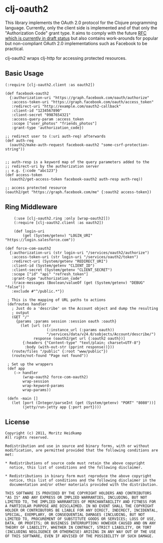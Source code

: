 # clj-oauth2

This library implements the OAuth 2.0 protocol for the Clojure
programming language. Currently, only the client side is implemented
and of that only the "Authorization Code" grant type. It aims to
comply with the future [RFC which is currently in draft
status](http://tools.ietf.org/html/draft-ietf-oauth-v2-12) but also
contains work-arounds for popular but non-compliant OAuth 2.0
implementations such as Facebook to be practical.

clj-oauth2 wraps clj-http for accessing protected resources.

## Basic Usage

    (:require [clj-oauth2.client :as oauth2])

    (def facebook-oauth2
      {:authorization-uri "https://graph.facebook.com/oauth/authorize"
       :access-token-uri "https://graph.facebook.com/oauth/access_token"
       :redirect-uri "http://example.com/oauth2-callback"
       :client-id "1234567890"
       :client-secret "0987654321"
       :access-query-param :access_token
       :scope ["user_photos" "friends_photos"]
       :grant-type 'authorization_code})

    ;; redirect user to (:uri auth-req) afterwards
    (def auth-req
      (oauth2/make-auth-request facebook-oauth2 "some-csrf-protection-string"))


    ;; auth-resp is a keyword map of the query parameters added to the
    ;; redirect-uri by the authorization server
    ;; e.g. {:code "abc123"}
    (def access-token
      (oauth2/get-access-token facebook-oauth2 auth-resp auth-req))

    ;; access protected resource
    (oauth2/get "https://graph.facebook.com/me" {:oauth2 access-token})

## Ring Middleware

		(:use [clj-oauth2.ring :only [wrap-oauth2]])
		(:require [clj-oauth2.client :as oauth2])

		(def login-uri
			(get (System/getenv) "LOGIN_URI" "https://login.salesforce.com"))

    (def force-com-oauth2
      {:authorization-uri (str login-uri "/services/oauth2/authorize")
       :access-token-uri (str login-uri "/services/oauth2/token")
       :redirect-uri (System/getenv "REDIRECT_URI")
       :client-id (System/getenv "CLIENT_ID")
       :client-secret (System/getenv "CLIENT_SECRET")
       :scope ["id" "api" "refresh_token"]
       :grant-type "authorization_code"
       :trace-messages (Boolean/valueOf (get (System/getenv) "DEBUG" "false"))
       :exclude #"^/public.*"})

     ; This is the mapping of URL paths to actions
     (defroutes handler
       ; Just do a 'describe' on the Account object and dump the resulting
       ; output
       (GET "/" 
         {params :params session :session oauth :oauth} 
     	   (let [url (str 
     	               (:instance_url (:params oauth)) 
     	               "/services/data/v24.0/sobjects/Account/describe/")
     	         response (oauth2/get url {:oauth2 oauth})]
       		{:headers {"Content-type" "text/plain; charset=UTF-8"}
       		 :body (with-out-str (pprint response))}))
       (route/files "/public" {:root "www/public"})
       (route/not-found "Page not found"))

     ; Set up the wrappers
     (def app 
     	(-> handler 
     		(wrap-oauth2 force-com-oauth2)
     		wrap-session 
     		wrap-keyword-params
     		wrap-params))

     (defn -main []
       (let [port (Integer/parseInt (get (System/getenv) "PORT" "8080"))]
     	    (jetty/run-jetty app {:port port})))

## License

    Copyright (c) 2011, Moritz Heidkamp
    All rights reserved.

    Redistribution and use in source and binary forms, with or without
    modification, are permitted provided that the following conditions are
    met:

    * Redistributions of source code must retain the above copyright
      notice, this list of conditions and the following disclaimer.

    * Redistributions in binary form must reproduce the above copyright
      notice, this list of conditions and the following disclaimer in the
      documentation and/or other materials provided with the distribution.

    THIS SOFTWARE IS PROVIDED BY THE COPYRIGHT HOLDERS AND CONTRIBUTORS
    "AS IS" AND ANY EXPRESS OR IMPLIED WARRANTIES, INCLUDING, BUT NOT
    LIMITED TO, THE IMPLIED WARRANTIES OF MERCHANTABILITY AND FITNESS FOR
    A PARTICULAR PURPOSE ARE DISCLAIMED. IN NO EVENT SHALL THE COPYRIGHT
    HOLDER OR CONTRIBUTORS BE LIABLE FOR ANY DIRECT, INDIRECT, INCIDENTAL,
    SPECIAL, EXEMPLARY, OR CONSEQUENTIAL DAMAGES (INCLUDING, BUT NOT
    LIMITED TO, PROCUREMENT OF SUBSTITUTE GOODS OR SERVICES; LOSS OF USE,
    DATA, OR PROFITS; OR BUSINESS INTERRUPTION) HOWEVER CAUSED AND ON ANY
    THEORY OF LIABILITY, WHETHER IN CONTRACT, STRICT LIABILITY, OR TORT
    (INCLUDING NEGLIGENCE OR OTHERWISE) ARISING IN ANY WAY OUT OF THE USE
    OF THIS SOFTWARE, EVEN IF ADVISED OF THE POSSIBILITY OF SUCH DAMAGE.
